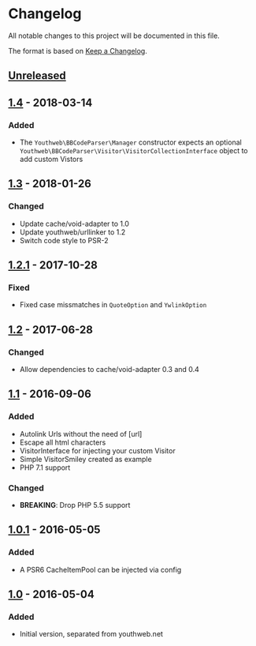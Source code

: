 # Changelog

All notable changes to this project will be documented in this file.

The format is based on [Keep a Changelog](http://keepachangelog.com/).

## [Unreleased]

## [1.4] - 2018-03-14

### Added

- The `Youthweb\BBCodeParser\Manager` constructor expects an optional `Youthweb\BBCodeParser\Visitor\VisitorCollectionInterface` object to add custom Vistors

## [1.3] - 2018-01-26

### Changed

- Update cache/void-adapter to 1.0
- Update youthweb/urllinker to 1.2
- Switch code style to PSR-2

## [1.2.1] - 2017-10-28

### Fixed
- Fixed case missmatches in `QuoteOption` and `YwlinkOption`

## [1.2] - 2017-06-28

### Changed
- Allow dependencies to cache/void-adapter 0.3 and 0.4

## [1.1] - 2016-09-06

### Added
- Autolink Urls without the need of [url]
- Escape all html characters
- VisitorInterface for injecting your custom Visitor
- Simple VisitorSmiley created as example
- PHP 7.1 support

### Changed
- **BREAKING**: Drop PHP 5.5 support

## [1.0.1] - 2016-05-05

### Added
- A PSR6 CacheItemPool can be injected via config

## [1.0] - 2016-05-04
### Added

- Initial version, separated from youthweb.net

[Unreleased]: https://github.com/youthweb/bbcode-parser/compare/1.4.0...HEAD
[1.4]: https://github.com/youthweb/bbcode-parser/compare/1.3.0...1.4.0
[1.3]: https://github.com/youthweb/bbcode-parser/compare/1.2.1...1.3.0
[1.2.1]: https://github.com/youthweb/bbcode-parser/compare/1.2.0...1.2.1
[1.2]: https://github.com/youthweb/bbcode-parser/compare/1.1.0...1.2.0
[1.1]: https://github.com/youthweb/bbcode-parser/compare/1.0.1...1.1.0
[1.0.1]: https://github.com/youthweb/bbcode-parser/compare/1.0.0...1.0.1
[1.0]: https://github.com/youthweb/bbcode-parser/compare/c4163941a543d79e2179fa54559ba06bc9e1f4a4...1.0.0
